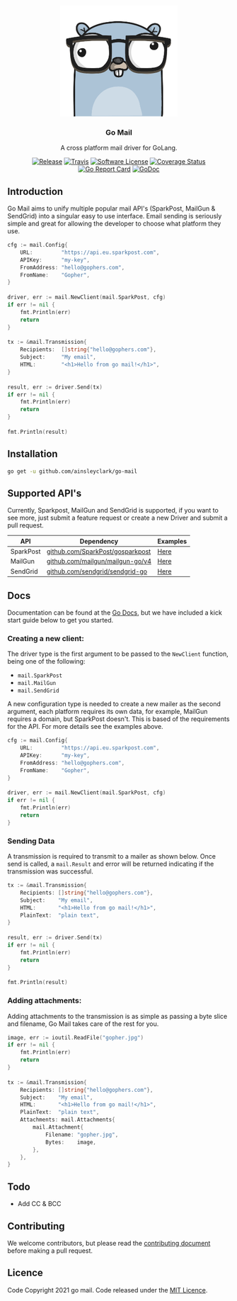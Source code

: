 <p align="center">
  <img alt="Gopher" src="logo.svg" height="250" />
  <h3 align="center">Go Mail</h3>
  <p align="center">A cross platform mail driver for GoLang.</p>
  <p align="center">
    <a href="https://github.com/ainsleyclark/go-mail/latest"><img alt="Release" src="https://img.shields.io/github/release/ainsleyclark/go-mail.svg?style=flat-square"></a>
    <a href="https://travis-ci.com/ainsleyclark/go-mail"><img alt="Travis" src="https://www.travis-ci.com/ainsleyclark/go-mail.svg?branch=main"></a>
    <a href="/LICENSE.md"><img alt="Software License" src="https://img.shields.io/badge/license-MIT-brightgreen.svg?style=flat-square"></a>
    <a href='https://coveralls.io/github/ainsleyclark/go-mail?branch=main'><img src='https://coveralls.io/repos/github/ainsleyclark/go-mail/badge.svg?branch=main' alt='Coverage Status' /></a>
    <a href="https://goreportcard.com/report/github.com/ainsleyclark/go-mail"><img alt="Go Report Card" src="https://goreportcard.com/badge/github.com/ainsleyclark/go-mail"></a>
    <a href="https://pkg.go.dev/github.com/ainsleyclark/go-mail"><img src="https://godoc.org/github.com/ainsleyclark/go-mail?status.svg" alt="GoDoc"></a>
  </p>
</p>

## Introduction

Go Mail aims to unify multiple popular mail API's (SparkPost, MailGun & SendGrid) into a singular easy to use interface. Email sending is seriously simple and great for allowing the developer to 
choose what platform they use. 


```go
cfg := mail.Config{
    URL:         "https://api.eu.sparkpost.com",
    APIKey:      "my-key",
    FromAddress: "hello@gophers.com",
    FromName:    "Gopher",
}

driver, err := mail.NewClient(mail.SparkPost, cfg)
if err != nil {
    fmt.Println(err)
    return
}

tx := &mail.Transmission{
    Recipients:  []string{"hello@gophers.com"},
    Subject:     "My email",
    HTML:        "<h1>Hello from go mail!</h1>",
}

result, err := driver.Send(tx)
if err != nil {
    fmt.Println(err)
    return
}

fmt.Println(result)
```

## Installation

```bash
go get -u github.com/ainsleyclark/go-mail
```

## Supported API's

Currently, Sparkpost, MailGun and SendGrid is supported, if you want to see more, just submit a feature request or create a new Driver and
submit a pull request.

| API         | Dependency                                                                   | Examples                      |
|-------------|------------------------------------------------------------------------------|-------------------------------|
| SparkPost   | [github.com/SparkPost/gosparkpost](https://github.com/SparkPost/gosparkpost) | [Here](examples/sparkpost.go) |
| MailGun     | [github.com/mailgun/mailgun-go/v4](github.com/mailgun/mailgun-go/v4])        | [Here](examples/mailgun.go)   |
| SendGrid    | [github.com/sendgrid/sendgrid-go](github.com/sendgrid/sendgrid-go)           | [Here](examples/sendgrid.go)  |

## Docs

Documentation can be found at the [Go Docs](https://pkg.go.dev/github.com/ainsleyclark/go-mail), but we have included a kick start guide below to get you started.

### Creating a new client:

The driver type is the first argument to be passed to the `NewClient` function, being one of the following:

- `mail.SparkPost`
- `mail.MailGun`
- `mail.SendGrid`

A new configuration type is needed to create a new mailer as the second argument, each platform requires its own data, 
for example, MailGun requires a domain, but SparkPost doesn't.
This is based of the requirements for the API. For more details see the examples above.

```go
cfg := mail.Config{
    URL:         "https://api.eu.sparkpost.com",
    APIKey:      "my-key",
    FromAddress: "hello@gophers.com",
    FromName:    "Gopher",
}

driver, err := mail.NewClient(mail.SparkPost, cfg)
if err != nil {
    fmt.Println(err)
    return
}
```

### Sending Data

A transmission is required to transmit to a mailer as shown below. Once send is called, a `mail.Result` and error will be returned 
indicating if the transmission was successful.

```go
tx := &mail.Transmission{
    Recipients: []string{"hello@gophers.com"},
    Subject:    "My email",
    HTML:       "<h1>Hello from go mail!</h1>",
    PlainText:  "plain text",
}

result, err := driver.Send(tx)
if err != nil {
    fmt.Println(err)
    return
}

fmt.Println(result)
```

### Adding attachments:

Adding attachments to the transmission is as simple as passing a byte slice and filename, 
Go Mail takes care of the rest for you.

```go
image, err := ioutil.ReadFile("gopher.jpg")
if err != nil {
    fmt.Println(err)
    return
}

tx := &mail.Transmission{
    Recipients: []string{"hello@gophers.com"},
    Subject:    "My email",
    HTML:       "<h1>Hello from go mail!</h1>",
    PlainText:  "plain text",
    Attachments: mail.Attachments{
        mail.Attachment{
            Filename: "gopher.jpg",
            Bytes:    image,
        },
    },
}
```

## Todo

- Add CC & BCC

## Contributing

We welcome contributors, but please read the [contributing document](CONTRIBUTING.md) before making a pull request.

## Licence

Code Copyright 2021 go mail. Code released under the [MIT Licence](LICENCE).